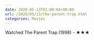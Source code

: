 ```yaml
---
date: 2020-05-13T01:00:04+00:00
url: /2020/05/13/the-parent-trap.html
categories: Movies
---
```

Watched The Parent Trap (1998) - ★★★




